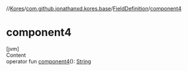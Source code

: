 //[Kores](../../index.md)/[com.github.jonathanxd.kores.base](../index.md)/[FieldDefinition](index.md)/[component4](component4.md)



# component4  
[jvm]  
Content  
operator fun [component4](component4.md)(): [String](https://kotlinlang.org/api/latest/jvm/stdlib/kotlin/-string/index.html)  



